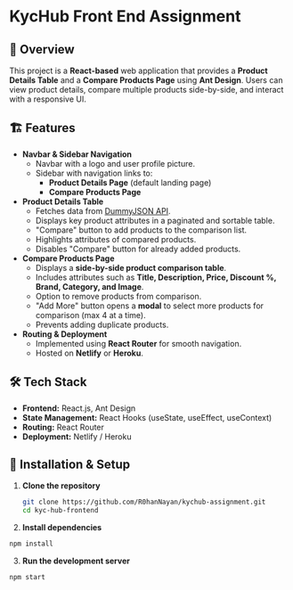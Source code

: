 # KycHub Front End Assignment

## 🚀 Overview
This project is a **React-based** web application that provides a **Product Details Table** and a **Compare Products Page** using **Ant Design**. Users can view product details, compare multiple products side-by-side, and interact with a responsive UI.

## 🏗 Features
- **Navbar & Sidebar Navigation**
  - Navbar with a logo and user profile picture.
  - Sidebar with navigation links to:
    - **Product Details Page** (default landing page)
    - **Compare Products Page**
- **Product Details Table**
  - Fetches data from [DummyJSON API](https://dummyjson.com/products).
  - Displays key product attributes in a paginated and sortable table.
  - "Compare" button to add products to the comparison list.
  - Highlights attributes of compared products.
  - Disables "Compare" button for already added products.
- **Compare Products Page**
  - Displays a **side-by-side product comparison table**.
  - Includes attributes such as **Title, Description, Price, Discount %, Brand, Category, and Image**.
  - Option to remove products from comparison.
  - "Add More" button opens a **modal** to select more products for comparison (max 4 at a time).
  - Prevents adding duplicate products.
- **Routing & Deployment**
  - Implemented using **React Router** for smooth navigation.
  - Hosted on **Netlify** or **Heroku**.

## 🛠 Tech Stack
- **Frontend:** React.js, Ant Design
- **State Management:** React Hooks (useState, useEffect, useContext)
- **Routing:** React Router
- **Deployment:** Netlify / Heroku


## 🚀 Installation & Setup
1. **Clone the repository**
   ```sh
   git clone https://github.com/R0hanNayan/kychub-assignment.git
   cd kyc-hub-frontend
   ```
2. **Install dependencies**
  ```sh
  npm install
  ```
3. **Run the development server**
  ```sh
  npm start
  ```
